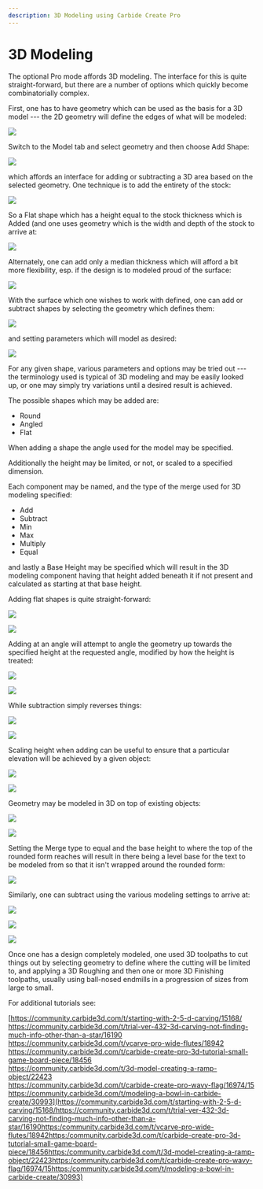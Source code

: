 ```yaml
---
description: 3D Modeling using Carbide Create Pro
---
```


# 3D Modeling

The optional Pro mode affords 3D modeling. The interface for this is quite straight-forward, but there are a number of options which quickly become combinatorially complex.

First, one has to have geometry which can be used as the basis for a 3D model --- the 2D geometry will define the edges of what will be modeled:

![](<.gitbook/assets/image (128).png>)

Switch to the Model tab and select geometry and then choose Add Shape:

![](<.gitbook/assets/image (118).png>)

which affords an interface for adding or subtracting a 3D area based on the selected geometry. One technique is to add the entirety of the stock:

![](<.gitbook/assets/image (122) (1).png>)

So a Flat shape which has a height equal to the stock thickness which is Added (and one uses geometry which is the width and depth of the stock to arrive at:

![](<.gitbook/assets/image (138).png>)

Alternately, one can add only a median thickness which will afford a bit more flexibility, esp. if the design is to modeled proud of the surface:

![](<.gitbook/assets/image (117).png>)

With the surface which one wishes to work with defined, one can add or subtract shapes by selecting the geometry which defines them:

![](<.gitbook/assets/image (121) (1).png>)

and setting parameters which will model as desired:

![](<.gitbook/assets/image (124) (1).png>)

For any given shape, various parameters and options may be tried out --- the terminology used is typical of 3D modeling and may be easily looked up, or one may simply try variations until a desired result is achieved.

The possible shapes which may be added are:

* Round
* Angled
* Flat

When adding a shape the angle used for the model may be specified.

Additionally the height may be limited, or not, or scaled to a specified dimension.

Each component may be named, and the type of the merge used for 3D modeling specified:

* Add
* Subtract
* Min
* Max
* Multiply
* Equal

and lastly a Base Height may be specified which will result in the 3D modeling component having that height added beneath it if not present and calculated as starting at that base height.

Adding flat shapes is quite straight-forward:

![](<.gitbook/assets/image (136).png>)

![](<.gitbook/assets/image (124).png>)

Adding at an angle will attempt to angle the geometry up towards the specified height at the requested angle, modified by how the height is treated:

![](<.gitbook/assets/image (120).png>)

![](<.gitbook/assets/image (121).png>)

While subtraction simply reverses things:

![](<.gitbook/assets/image (137).png>)

![](<.gitbook/assets/image (141).png>)

Scaling height when adding can be useful to ensure that a particular elevation will be achieved by a given object:

![](<.gitbook/assets/image (123) (1).png>)

![](<.gitbook/assets/image (125).png>)

Geometry may be modeled in 3D on top of existing objects:

![](<.gitbook/assets/image (132).png>)

![](<.gitbook/assets/image (140).png>)

Setting the Merge type to equal and the base height to where the top of the rounded form reaches will result in there being a level base for the text to be modeled from so that it isn't wrapped around the rounded form:

![](<.gitbook/assets/image (114).png>)

Similarly, one can subtract using the various modeling settings to arrive at:

![](<.gitbook/assets/image (123).png>)

![](<.gitbook/assets/image (122).png>)

![](<.gitbook/assets/image (115).png>)

Once one has a design completely modeled, one used 3D toolpaths to cut things out by selecting geometry to define where the cutting will be limited to, and applying a 3D Roughing and then one or more 3D Finishing toolpaths, usually using ball-nosed endmills in a progression of sizes from large to small.

For additional tutorials see:

[https://community.carbide3d.com/t/starting-with-2-5-d-carving/15168/\
https://community.carbide3d.com/t/trial-ver-432-3d-carving-not-finding-much-info-other-than-a-star/16190\
https://community.carbide3d.com/t/vcarve-pro-wide-flutes/18942\
https://community.carbide3d.com/t/carbide-create-pro-3d-tutorial-small-game-board-piece/18456\
https://community.carbide3d.com/t/3d-model-creating-a-ramp-object/22423\
https://community.carbide3d.com/t/carbide-create-pro-wavy-flag/16974/15\
https://community.carbide3d.com/t/modeling-a-bowl-in-carbide-create/30993](https://community.carbide3d.com/t/starting-with-2-5-d-carving/15168/https://community.carbide3d.com/t/trial-ver-432-3d-carving-not-finding-much-info-other-than-a-star/16190https:/community.carbide3d.com/t/vcarve-pro-wide-flutes/18942https:/community.carbide3d.com/t/carbide-create-pro-3d-tutorial-small-game-board-piece/18456https:/community.carbide3d.com/t/3d-model-creating-a-ramp-object/22423https:/community.carbide3d.com/t/carbide-create-pro-wavy-flag/16974/15https:/community.carbide3d.com/t/modeling-a-bowl-in-carbide-create/30993)
